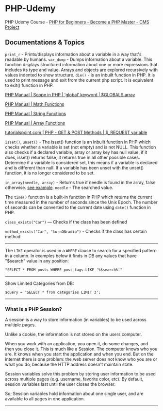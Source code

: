 # PHP-Udemy

PHP Udemy Course - [PHP for Beginners - Become a PHP Master - CMS Project](https://www.udemy.com/course/php-for-complete-beginners-includes-msql-object-oriented/)

## Documentations & Topics

`print_r` - Prints/displays information about a variable in a way that's readable by humans.
`var_dump` - Dumps information about a variable. This function displays structured information about one or more expressions that includes its type and value. Arrays and objects are explored recursively with values indented to show structure.
`die()` - is an inbuilt function in PHP. It is used to print message and exit from the current php script. It is equivalent to exit() function in PHP.

[PHP Manual | Scope in PHP | 'global' keyword | $GLOBALS array](https://www.php.net/manual/en/language.variables.scope.php)

[PHP Manual | Math Functions](https://www.php.net/manual/en/ref.math.php)

[PHP Manual | String Functions](https://www.php.net/manual/en/ref.strings.php)

[PHP Manual | Array Functions](https://www.php.net/manual/en/ref.array.php)

[tutorialspoint.com | PHP - GET & POST Methods | $\_REQUEST variable](https://www.tutorialspoint.com/php/php_get_post.htm)

`isset()`, `unset()` - The isset() function is an inbuilt function in PHP which checks whether a variable is set (not empty) and is not NULL. This function also checks if a declared variable, array or array key has null value, if it does, isset() returns false, it returns true in all other possible cases. Determine if a variable is considered set, this means if a variable is declared and is different than null. If a variable has been unset with the unset() function, it is no longer considered to be set.

`in_array(needle, array)` - Returns true if needle is found in the array, false otherwise. [see example](https://www.php.net/manual/en/function.in-array.php).
`needle` - The searched value.

The `time()` function is a built-in function in PHP which returns the current time measured in the number of seconds since the Unix Epoch. The number of seconds can be converted to the current date using `date()` function in PHP.

`class_exists("Car")` — Checks if the class has been defined

`method_exists("Car", "turnONradio")` - Checks if the class has certain method

---

The `LIKE` operator is used in a `WHERE` clause to search for a specified pattern in a column.
In examples below it finds in DB any values that have "$search" value in any position:

`"SELECT * FROM posts WHERE post_tags LIKE '%$search%'"`

---

Show Limited Categories from DB:

`$query = 'SELECT * from categories LIMIT 3';`

---

### What is a PHP Session?

A session is a way to store information (in variables) to be used across multiple pages.

Unlike a cookie, the information is not stored on the users computer.

When you work with an application, you open it, do some changes, and then you close it. This is much like a Session. The computer knows who you are. It knows when you start the application and when you end. But on the internet there is one problem: the web server does not know who you are or what you do, because the HTTP address doesn't maintain state.

Session variables solve this problem by storing user information to be used across multiple pages (e.g. username, favorite color, etc). By default, session variables last until the user closes the browser.

So; Session variables hold information about one single user, and are available to all pages in one application.

---
